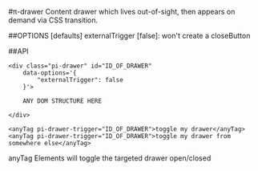 #π-drawer
Content drawer which lives out-of-sight,
then appears on demand via CSS transition.

##OPTIONS [defaults]
externalTrigger [false]: won't create a closeButton

##API
```
<div class="pi-drawer" id="ID_OF_DRAWER" 
    data-options='{
        "externalTrigger": false
    }'>
    
    ANY DOM STRUCTURE HERE
    
</div>

<anyTag pi-drawer-trigger="ID_OF_DRAWER">toggle my drawer</anyTag>
<anyTag pi-drawer-trigger="ID_OF_DRAWER">toggle my drawer from somewhere else</anyTag>
```

anyTag Elements will toggle the targeted drawer open/closed
